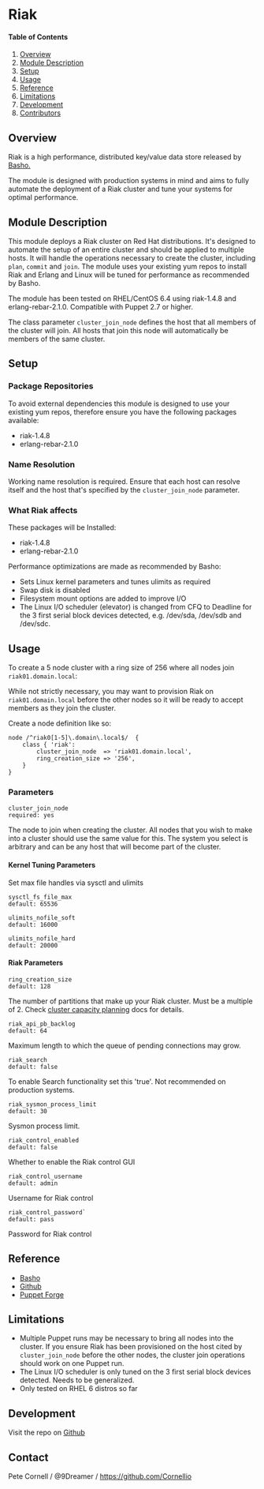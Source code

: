 # Riak

#### Table of Contents

1. [Overview](#overview)
2. [Module Description](#module-description)
3. [Setup](#setup)
4. [Usage](#usage)
5. [Reference](#reference)
5. [Limitations](#limitations)
6. [Development](#development)
7. [Contributors](#contributors)

## Overview

Riak is a high performance, distributed key/value data store released by [Basho.](http://basho.com/riak/)

The module is designed with production systems in mind and aims to fully automate the deployment of a Riak cluster and tune your systems for optimal performance.

## Module Description

This module deploys a Riak cluster on Red Hat distributions. It's designed to automate the setup of an entire cluster and should be applied to multiple hosts. It will handle the operations necessary to create the cluster, including `plan`, `commit` and `join`. The module uses your existing yum repos to install Riak and Erlang and Linux will be tuned for performance as recommended by Basho.

The module has been tested on RHEL/CentOS 6.4 using riak-1.4.8 and erlang-rebar-2.1.0. Compatible with Puppet 2.7 or higher.

The class parameter `cluster_join_node` defines the host that all members of the cluster will join. All hosts that join this node will automatically be members of the same cluster.

## Setup

### Package Repositories

To avoid external dependencies this module is designed to use your existing yum repos, therefore ensure you have the following packages available:

* riak-1.4.8
* erlang-rebar-2.1.0

### Name Resolution

Working name resolution is required. Ensure that each host can resolve itself and the host that's specified by the `cluster_join_node` parameter.

### What Riak affects

These packages will be Installed:

* riak-1.4.8
* erlang-rebar-2.1.0

Performance optimizations are made as recommended by Basho:

* Sets Linux kernel parameters and tunes ulimits as required
* Swap disk is disabled
* Filesystem mount options are added to improve I/O
* The Linux I/O scheduler (elevator) is changed from CFQ to Deadline for the 3 first serial block devices detected, e.g. /dev/sda, /dev/sdb and /dev/sdc.

## Usage

To create a 5 node cluster with a ring size of 256 where all nodes join `riak01.domain.local`:

While not strictly necessary, you may want to provision Riak on `riak01.domain.local` before the other nodes so it will be ready to accept members as they join the cluster.

Create a node definition like so:

    node /^riak0[1-5]\.domain\.local$/  {
        class { 'riak':
            cluster_join_node  => 'riak01.domain.local',
            ring_creation_size => '256',
        }
    }

### Parameters

    cluster_join_node
    required: yes

The node to join when creating the cluster.  All nodes that
you wish to make into a cluster should use the same value for this. The system you select is arbitrary and can be any host that will become part of the cluster.

#### Kernel Tuning Parameters

Set max file handles via sysctl and ulimits

    sysctl_fs_file_max
    default: 65536

    ulimits_nofile_soft
    default: 16000

    ulimits_nofile_hard
    default: 20000

#### Riak Parameters

    ring_creation_size
    default: 128

The number of partitions that make up your Riak cluster. Must be a multiple of 2. Check [cluster capacity planning](http://docs.basho.com/riak/1.3.1/references/appendices/Cluster-Capacity-Planning/#Ring-Size-Number-of-Partitions) docs for details.

    riak_api_pb_backlog
    default: 64

Maximum length to which the queue of pending connections may grow.

    riak_search
    default: false

To enable Search functionality set this 'true'. Not recommended on production systems.

    riak_sysmon_process_limit
    default: 30

Sysmon process limit.

    riak_control_enabled
    default: false

Whether to enable the Riak control GUI

    riak_control_username
    default: admin

Username for Riak control

    riak_control_password`
    default: pass

Password for Riak control

## Reference

* [Basho](http://basho.com)
* [Github](https://github.com/Cornellio/puppet-riak)
* [Puppet Forge](https://forge.puppetlabs.com/cornellio/riak)

## Limitations

* Multiple Puppet runs may be necessary to bring all nodes into the cluster. If you ensure Riak has been provisioned on the host cited by `cluster_join_node` before the other nodes, the cluster join operations should work on one Puppet run.
* The Linux I/O scheduler is only tuned on the 3 first serial block devices detected. Needs to be generalized.
* Only tested on RHEL 6 distros so far

## Development

Visit the repo on [Github](https://github.com/Cornellio/puppet-riak)

## Contact

Pete Cornell / @9Dreamer / https://github.com/Cornellio
